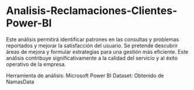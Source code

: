 # Analisis-Reclamaciones-Clientes-Power-BI
Este análisis permitirá identificar patrones en las consultas y problemas reportados y mejorar la satisfacción del usuario. Se pretende descubrir áreas de mejora y formular estrategias para una gestión más eficiente. Este análisis contribuye significativamente a la calidad del servicio y al éxito operativo de la empresa.

Herramienta de análisis: Microsoft Power BI
Dataset: Obtenido de NamasData
